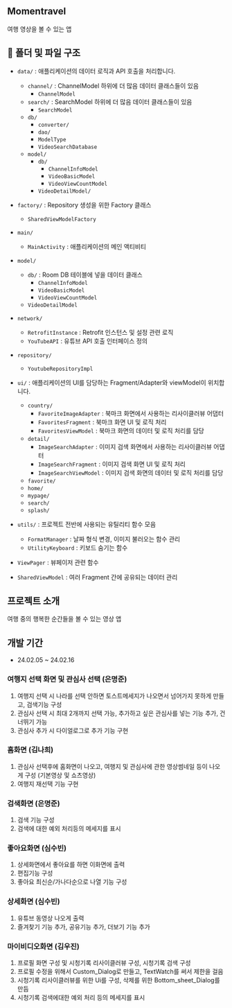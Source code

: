 ## Momentravel
여행 영상을 볼 수 있는 앱

## 📂 폴더 및 파일 구조
- `data/` : 애플리케이션의 데이터 로직과 API 호출을 처리합니다.
    - `channel/` : ChannelModel 하위에 더 많음 데이터 클래스들이 있음
        - `ChannelModel`
    -  `search/` : SearchModel 하위에 더 많음 데이터 클래스들이 있음
        - `SearchModel`
    - `db/`
        - `converter/`
        - `dao/`
        - `ModelType`
        - `VideoSearchDatabase`
    - `model/`
        - `db/`
            - `ChannelInfoModel`
            - `VideoBasicModel`
            - `VideoViewCountModel`
        - `VideoDetailModel/`
- `factory/` : Repository 생성을 위한 Factory 클래스
    - `SharedViewModelFactory`
- `main/`
  - `MainActivity` : 애플리케이션의 메인 액티비티
- `model/`
  - `db/` : Room DB 테이블에 넣을 데이터 클래스
      - `ChannelInfoModel`
      - `VideoBasicModel`
      - `VideoViewCountModel`
  - `VideoDetailModel`
- `network/`
    - `RetrofitInstance` : Retrofit 인스턴스 및 설정 관련 로직
    - `YouTubeAPI` : 유튜브 API 호출 인터페이스 정의
- `repository/`
    - `YoutubeRepositoryImpl`
 
    
- `ui/` : 애플리케이션의 UI를 담당하는 Fragment/Adapter와 viewModel이 위치합니다.
  - `country/`
    - `FavoriteImageAdapter` : 북마크 화면에서 사용하는 리사이클러뷰 어댑터
    - `FavoritesFragment` : 북마크 화면 UI 및 로직 처리
    - `FavoritesViewModel` : 북마크 화면의 데이터 및 로직 처리를 담당
  - `detail/`
    - `ImageSearchAdapter` : 이미지 검색 화면에서 사용하는 리사이클러뷰 어댑터
    - `ImageSearchFragment` : 이미지 검색 화면 UI 및 로직 처리
    - `ImageSearchViewModel` : 이미지 검색 화면의 데이터 및 로직 처리를 담당
  - `favorite/`
  - `home/`
  - `mypage/`
  - `search/`
  - `splash/`


 
- `utils/` : 프로젝트 전반에 사용되는 유틸리티 함수 모음
    - `FormatManager` : 날짜 형식 변경, 이미지 불러오는 함수 관리
    - `UtilityKeyboard` : 키보드 숨기는 함수
 

- `ViewPager` : 뷰페이저 관련 함수
- `SharedViewModel` : 여러 Fragment 간에 공유되는 데이터 관리



## 프로젝트 소개

여행 중의 행복한 순간들을 볼 수 있는 영상 앱

## 개발 기간

* 24.02.05 ~ 24.02.16

### 여행지 선택 화면 및 관심사 선택 (은명준)

1. 여행지 선택 시 나라를 선택 안하면 토스트메세지가 나오면서 넘어가지 못하게 만들고, 검색기능 구성
2. 관심사 선택 시 최대 2개까지 선택 가능, 추가하고 싶은 관심사를 넣는 기능 추가, 건너뛰기 가능
3. 관심사 추가 시 다이얼로그로 추가 기능 구현

### 홈화면 (김나희)

1. 관심사 선택후에 홈화면이 나오고, 여행지 및 관심사에 관한 영상썸네일 등이 나오게 구성 (기본영상 및 쇼츠영상)
2. 여행지 재선택 기능 구현

### 검색화면 (은명준)

1. 검색 기능 구성
2. 검색에 대한 예외 처리등의 메세지를 표시

### 좋아요화면 (심수빈)

1. 상세화면에서 좋아요를 하면 이화면에 출력
2. 편집기능 구성
3. 좋아요 최신순/가나다순으로 나열 기능 구성

### 상세화면 (심수빈)

1. 유튜브 동영상 나오게 출력
2. 즐겨찾기 기능 추가, 공유기능 추가, 더보기 기능 추가

### 마이비디오화면 (김우진)

1. 프로필 화면 구성 및 시청기록 리사이클러뷰 구성, 시청기록 검색 구성
2. 프로필 수정을 위해서 Custom_Dialog로 만들고, TextWatch를 써서 제한을 걸음
3. 시청기록 리사이클러뷰를 위한 Ui를 구성, 삭제를 위한 Bottom_sheet_Dialog를 만듬
4. 시청기록 검색에대한 예외 처리 등의 메세지를 표시
